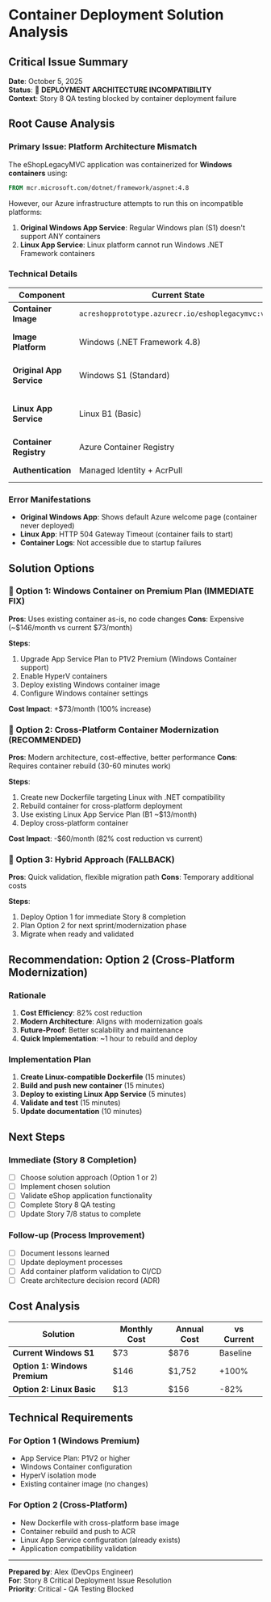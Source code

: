 # Container Deployment Solution Analysis

## Critical Issue Summary

**Date**: October 5, 2025  
**Status**: 🚨 **DEPLOYMENT ARCHITECTURE INCOMPATIBILITY**  
**Context**: Story 8 QA testing blocked by container deployment failure

## Root Cause Analysis

### Primary Issue: Platform Architecture Mismatch
The eShopLegacyMVC application was containerized for **Windows containers** using:
```dockerfile
FROM mcr.microsoft.com/dotnet/framework/aspnet:4.8
```

However, our Azure infrastructure attempts to run this on incompatible platforms:

1. **Original Windows App Service**: Regular Windows plan (S1) doesn't support ANY containers
2. **Linux App Service**: Linux platform cannot run Windows .NET Framework containers

### Technical Details

| Component | Current State | Issue |
|-----------|--------------|-------|
| **Container Image** | `acreshopprototype.azurecr.io/eshoplegacymvc:v1.0` | ✅ Built successfully |
| **Image Platform** | Windows (.NET Framework 4.8) | ⚠️ Windows-only runtime |
| **Original App Service** | Windows S1 (Standard) | ❌ No container support |
| **Linux App Service** | Linux B1 (Basic) | ❌ Cannot run Windows containers |
| **Container Registry** | Azure Container Registry | ✅ Working properly |
| **Authentication** | Managed Identity + AcrPull | ✅ Working properly |

### Error Manifestations
- **Original Windows App**: Shows default Azure welcome page (container never deployed)
- **Linux App**: HTTP 504 Gateway Timeout (container fails to start)
- **Container Logs**: Not accessible due to startup failures

## Solution Options

### 🎯 Option 1: Windows Container on Premium Plan (IMMEDIATE FIX)
**Pros**: Uses existing container as-is, no code changes
**Cons**: Expensive (~$146/month vs current $73/month)

**Steps**:
1. Upgrade App Service Plan to P1V2 Premium (Windows Container support)
2. Enable HyperV containers
3. Deploy existing Windows container image
4. Configure Windows container settings

**Cost Impact**: +$73/month (100% increase)

### 🎯 Option 2: Cross-Platform Container Modernization (RECOMMENDED)
**Pros**: Modern architecture, cost-effective, better performance
**Cons**: Requires container rebuild (30-60 minutes work)

**Steps**:
1. Create new Dockerfile targeting Linux with .NET compatibility
2. Rebuild container for cross-platform deployment
3. Use existing Linux App Service Plan (B1 ~$13/month)
4. Deploy cross-platform container

**Cost Impact**: -$60/month (82% cost reduction vs current)

### 🎯 Option 3: Hybrid Approach (FALLBACK)
**Pros**: Quick validation, flexible migration path
**Cons**: Temporary additional costs

**Steps**:
1. Deploy Option 1 for immediate Story 8 completion
2. Plan Option 2 for next sprint/modernization phase
3. Migrate when ready and validated

## Recommendation: Option 2 (Cross-Platform Modernization)

### Rationale
1. **Cost Efficiency**: 82% cost reduction
2. **Modern Architecture**: Aligns with modernization goals
3. **Future-Proof**: Better scalability and maintenance
4. **Quick Implementation**: ~1 hour to rebuild and deploy

### Implementation Plan
1. **Create Linux-compatible Dockerfile** (15 minutes)
2. **Build and push new container** (15 minutes)
3. **Deploy to existing Linux App Service** (5 minutes)
4. **Validate and test** (15 minutes)
5. **Update documentation** (10 minutes)

## Next Steps

### Immediate (Story 8 Completion)
- [ ] Choose solution approach (Option 1 or 2)
- [ ] Implement chosen solution
- [ ] Validate eShop application functionality
- [ ] Complete Story 8 QA testing
- [ ] Update Story 7/8 status to complete

### Follow-up (Process Improvement)
- [ ] Document lessons learned
- [ ] Update deployment processes
- [ ] Add container platform validation to CI/CD
- [ ] Create architecture decision record (ADR)

## Cost Analysis

| Solution | Monthly Cost | Annual Cost | vs Current |
|----------|-------------|-------------|------------|
| **Current Windows S1** | $73 | $876 | Baseline |
| **Option 1: Windows Premium** | $146 | $1,752 | +100% |
| **Option 2: Linux Basic** | $13 | $156 | -82% |

## Technical Requirements

### For Option 1 (Windows Premium)
- App Service Plan: P1V2 or higher
- Windows Container configuration
- HyperV isolation mode
- Existing container image (no changes)

### For Option 2 (Cross-Platform)
- New Dockerfile with cross-platform base image
- Container rebuild and push to ACR
- Linux App Service configuration (already exists)
- Application compatibility validation

---

**Prepared by**: Alex (DevOps Engineer)  
**For**: Story 8 Critical Deployment Issue Resolution  
**Priority**: Critical - QA Testing Blocked